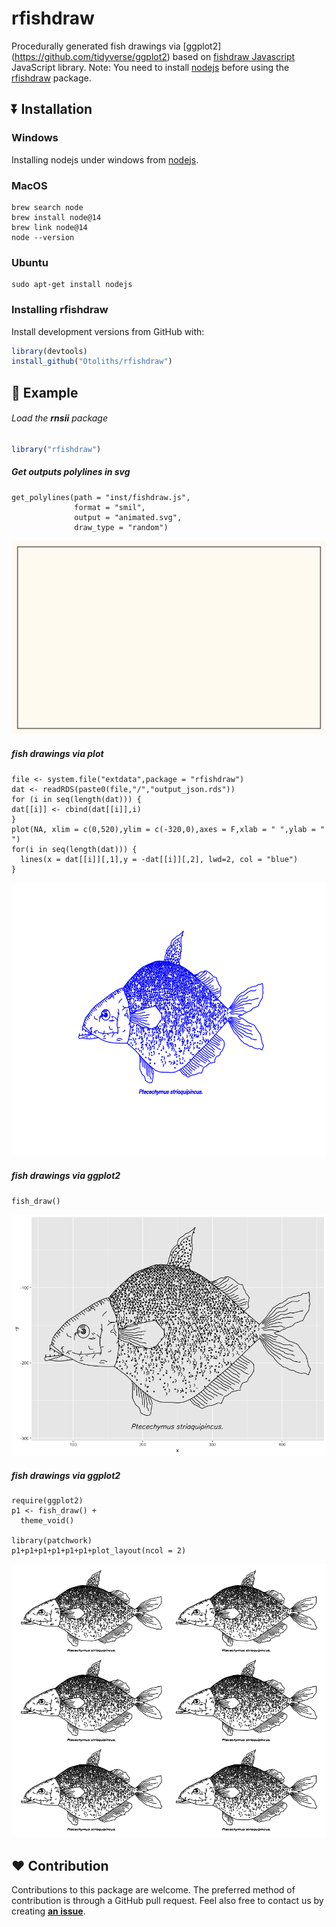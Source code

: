 # rfishdraw
Procedurally generated fish drawings via [ggplot2] (https://github.com/tidyverse/ggplot2) based on [fishdraw Javascript](https://github.com/LingDong-/fishdraw) JavaScript library. Note: You need to install [nodejs](https://nodejs.org/en/) before using the [rfishdraw](https://github.com/Otoliths/rfishdraw) package.


## :arrow_double_down: Installation

### Windows

Installing nodejs under windows from [nodejs](https://nodejs.org/en/). 

### MacOS

```
brew search node 
brew install node@14
brew link node@14
node --version
```

### Ubuntu

```
sudo apt-get install nodejs
```

### Installing rfishdraw

Install development versions from GitHub with:
```r
library(devtools)
install_github("Otoliths/rfishdraw")
```
## :beginner: Example

###### Load the **rnsii** package
```r
library("rfishdraw")
```
##### Get outputs polylines in svg
```
get_polylines(path = "inst/fishdraw.js",
              format = "smil",
              output = "animated.svg",
              draw_type = "random")
```
![](inst/animated.svg)

##### fish drawings via plot
```
file <- system.file("extdata",package = "rfishdraw")
dat <- readRDS(paste0(file,"/","output_json.rds"))
for (i in seq(length(dat))) {
dat[[i]] <- cbind(dat[[i]],i)
}
plot(NA, xlim = c(0,520),ylim = c(-320,0),axes = F,xlab = " ",ylab = " ")
for(i in seq(length(dat))) {
  lines(x = dat[[i]][,1],y = -dat[[i]][,2], lwd=2, col = "blue")
}
```
![](inst/plot.png)

##### fish drawings via ggplot2
```
fish_draw()

```
![](inst/single.png)

##### fish drawings via ggplot2
```
require(ggplot2)
p1 <- fish_draw() +
  theme_void()

library(patchwork)
p1+p1+p1+p1+p1+p1+plot_layout(ncol = 2)

```
![](inst/mult.png)


## :heart: Contribution

Contributions to this package are welcome. 
The preferred method of contribution is through a GitHub pull request. 
Feel also free to contact us by creating [**an issue**](https://github.com/Otoliths/rfishdraw/issues).
